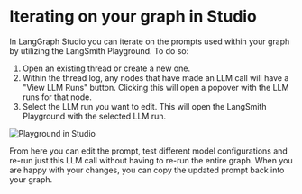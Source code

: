 # Iterating on your graph in Studio

In LangGraph Studio you can iterate on the prompts used within your graph by utilizing the LangSmith Playground. To do so:

1. Open an existing thread or create a new one.
2. Within the thread log, any nodes that have made an LLM call will have a "View LLM Runs" button. Clicking this will open a popover with the LLM runs for that node.
3. Select the LLM run you want to edit. This will open the LangSmith Playground with the selected LLM run.

![Playground in Studio](../img/studio_playground.png)

From here you can edit the prompt, test different model configurations and re-run just this LLM call without having to re-run the entire graph. When you are happy with your changes, you can copy the updated prompt back into your graph.